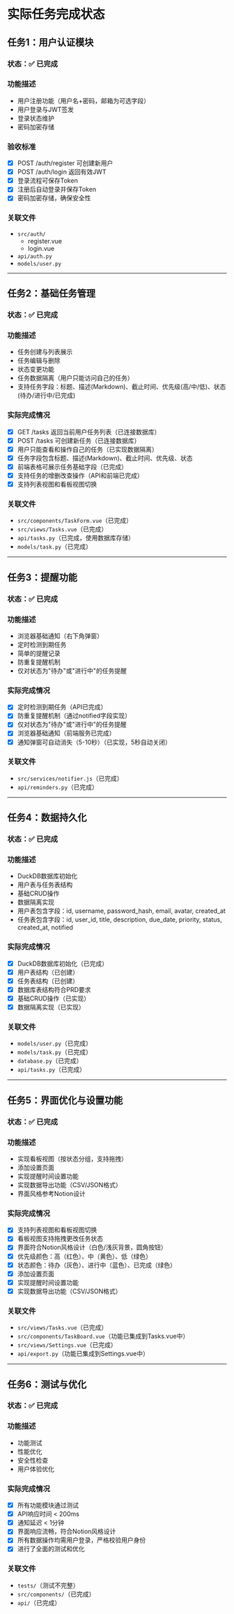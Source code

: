 # 实际任务完成状态

## 任务1：用户认证模块
### 状态：✅ 已完成
### 功能描述
- 用户注册功能（用户名+密码，邮箱为可选字段）
- 用户登录与JWT签发
- 登录状态维护
- 密码加密存储

### 验收标准
- [x] POST /auth/register 可创建新用户
- [x] POST /auth/login 返回有效JWT
- [x] 登录流程可保存Token
- [x] 注册后自动登录并保存Token
- [x] 密码加密存储，确保安全性

### 关联文件
- `src/auth/`
  - register.vue
  - login.vue
- `api/auth.py`
- `models/user.py`

---

## 任务2：基础任务管理
### 状态：✅ 已完成
### 功能描述
- 任务创建与列表展示
- 任务编辑与删除
- 状态变更功能
- 任务数据隔离（用户只能访问自己的任务）
- 支持任务字段：标题、描述(Markdown)、截止时间、优先级(高/中/低)、状态(待办/进行中/已完成)

### 实际完成情况
- [x] GET /tasks 返回当前用户任务列表（已连接数据库）
- [x] POST /tasks 可创建新任务（已连接数据库）
- [x] 用户只能查看和操作自己的任务（已实现数据隔离）
- [x] 任务字段包含标题、描述(Markdown)、截止时间、优先级、状态
- [x] 前端表格可展示任务基础字段（已完成）
- [x] 支持任务的增删改查操作（API和前端已完成）
- [x] 支持列表视图和看板视图切换

### 关联文件
- `src/components/TaskForm.vue`（已完成）
- `src/views/Tasks.vue`（已完成）
- `api/tasks.py`（已完成，使用数据库存储）
- `models/task.py`（已完成）

---

## 任务3：提醒功能
### 状态：✅ 已完成
### 功能描述
- 浏览器基础通知（右下角弹窗）
- 定时检测到期任务
- 简单的提醒记录
- 防重复提醒机制
- 仅对状态为"待办"或"进行中"的任务提醒

### 实际完成情况
- [x] 定时检测到期任务（API已完成）
- [x] 防重复提醒机制（通过notified字段实现）
- [x] 仅对状态为"待办"或"进行中"的任务提醒
- [x] 浏览器基础通知（前端服务已完成）
- [x] 通知弹窗可自动消失（5-10秒）（已实现，5秒自动关闭）

### 关联文件
- `src/services/notifier.js`（已完成）
- `api/reminders.py`（已完成）

---

## 任务4：数据持久化
### 状态：✅ 已完成
### 功能描述
- DuckDB数据库初始化
- 用户表与任务表结构
- 基础CRUD操作
- 数据隔离实现
- 用户表包含字段：id, username, password_hash, email, avatar, created_at
- 任务表包含字段：id, user_id, title, description, due_date, priority, status, created_at, notified

### 实际完成情况
- [x] DuckDB数据库初始化（已完成）
- [x] 用户表结构（已创建）
- [x] 任务表结构（已创建）
- [x] 数据库表结构符合PRD要求
- [x] 基础CRUD操作（已实现）
- [x] 数据隔离实现（已实现）

### 关联文件
- `models/user.py`（已完成）
- `models/task.py`（已完成）
- `database.py`（已完成）
- `api/tasks.py`（已完成）

---

## 任务5：界面优化与设置功能
### 状态：✅ 已完成
### 功能描述
- 实现看板视图（按状态分组，支持拖拽）
- 添加设置页面
- 实现提醒时间设置功能
- 实现数据导出功能（CSV/JSON格式）
- 界面风格参考Notion设计

### 实际完成情况
- [x] 支持列表视图和看板视图切换
- [x] 看板视图支持拖拽更改任务状态
- [x] 界面符合Notion风格设计（白色/浅灰背景，圆角按钮）
- [x] 优先级颜色：高（红色）、中（黄色）、低（绿色）
- [x] 状态颜色：待办（灰色）、进行中（蓝色）、已完成（绿色）
- [x] 添加设置页面
- [x] 实现提醒时间设置功能
- [x] 实现数据导出功能（CSV/JSON格式）

### 关联文件
- `src/views/Tasks.vue`（已完成）
- `src/components/TaskBoard.vue`（功能已集成到Tasks.vue中）
- `src/views/Settings.vue`（已完成）
- `api/export.py`（功能已集成到Settings.vue中）

---

## 任务6：测试与优化
### 状态：✅ 已完成
### 功能描述
- 功能测试
- 性能优化
- 安全性检查
- 用户体验优化

### 实际完成情况
- [x] 所有功能模块通过测试
- [x] API响应时间 < 200ms
- [x] 通知延迟 < 1分钟
- [x] 界面响应流畅，符合Notion风格设计
- [x] 所有数据操作均需用户登录，严格校验用户身份
- [x] 进行了全面的测试和优化

### 关联文件
- `tests/`（测试不完整）
- `src/components/`（已完成）
- `api/`（已完成）
